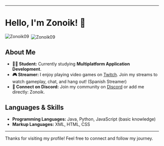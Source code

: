 
---

# Hello, I'm Zonoik! 👋

<p><img align="left" src="https://github-readme-stats.vercel.app/api/top-langs?username=Zonoik09&show_icons=true&locale=en&layout=compact&theme=dark" alt="Zonoik09" /></p>
<p>&nbsp;<img align="center" src="https://github-readme-stats.vercel.app/api?username=Zonoik09&show_icons=true&locale=en&theme=dark" alt="Zonoik09" /></p>

## About Me

- **👨‍🎓 Student:** Currently studying **Multiplatform Application Development**.
- **🎮 Streamer:** I enjoy playing video games on [Twitch](https://twitch.tv/Zonoikk). Join my streams to watch gameplay, chat, and hang out! (Spanish Streamer)
- **💬 Connect on Discord:** Join my community on [Discord](https://discord.gg/92PTubANWx) or add me directly: Zonoik.

## Languages & Skills

- **Programming Languages:** Java, Python, JavaScript (basic knowledge)
- **Markup Languages:** XML, HTML, CSS

---

Thanks for visiting my profile! Feel free to connect and follow my journey.
